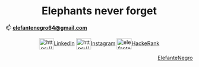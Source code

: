 <h1 align="center">Elephants never forget</h1>

  
📫 **elefantenegro64@gmail.com**
  <p align="center">
        <a href="https://linkedin.com/in/leandro-agustin-alvarez/" target="blank"><img align="center" src="https://cdn.jsdelivr.net/npm/simple-icons@3.0.1/icons/linkedin.svg" alt="https://www.linkedin.com/in/leandro-agustin-alvarez/" height="30" width="40" />LinkedIn</a>
        <a href="https://instagram.com/leandroagustinalvarez/" target="blank"><img align="center" src="https://cdn.jsdelivr.net/npm/simple-icons@3.0.1/icons/instagram.svg" alt="https://www.instagram.com/leandroagustinalvarez/" height="30" width="40" />Instagram</a>
        <a href="https://www.hackerrank.com/elefantenegro64" target="blank"><img align="center" src="https://cdn.jsdelivr.net/npm/simple-icons@3.0.1/icons/hackerrank.svg" alt="elefantenegro64" height="30" width="40" />HackeRank</a>
       </p>
         <p align="right">
   <a href="https://lichess.org/@/ElefanteNegro" target="blank">ElefanteNegro </a>
       </p>
